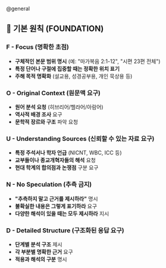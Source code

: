 @general
## 🎯 기본 원칙 (FOUNDATION)

### F - Focus (명확한 초점)

- **구체적인 본문 범위 명시** (예: "마가복음 2:1-12", "시편 23편 전체")
- **특정 단어나 구절에 집중할 때는 정확한 위치 표기**
- **주해 목적 명확화** (설교용, 성경공부용, 개인 묵상용 등)

### O - Original Context (원문맥 요구)

- **원어 분석 요청** (히브리어/헬라어/아람어)
- **역사적 배경 조사** 요구
- **문학적 장르와 구조** 파악 요청

### U - Understanding Sources (신뢰할 수 있는 자료 요구)

- **특정 주석서나 학자 언급** (NICNT, WBC, ICC 등)
- **교부들이나 종교개혁자들의 해석** 요청
- **현대 학계의 합의점과 논쟁점** 구분 요구

### N - No Speculation (추측 금지)

- **"추측하지 말고 근거를 제시하라"** 명시
- **불확실한 내용은 그렇게 표기하라** 요구
- **다양한 해석이 있을 때는 모두 제시하라** 지시

### D - Detailed Structure (구조화된 응답 요구)

- **단계별 분석 구조** 제시
- **각 부분별 명확한 근거** 요구
- **적용과 해석의 구분** 명시
